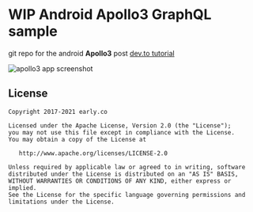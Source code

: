# WIP Android Apollo3 GraphQL sample

git repo for the android **Apollo3** post [dev.to tutorial](https://dev.to/erdo/)

![apollo3 app screenshot](https://thepracticaldev.s3.amazonaws.com/i/eox7auhypfsnx0j18pgl.gif)


## License


    Copyright 2017-2021 early.co

    Licensed under the Apache License, Version 2.0 (the "License");
    you may not use this file except in compliance with the License.
    You may obtain a copy of the License at

       http://www.apache.org/licenses/LICENSE-2.0

    Unless required by applicable law or agreed to in writing, software
    distributed under the License is distributed on an "AS IS" BASIS,
    WITHOUT WARRANTIES OR CONDITIONS OF ANY KIND, either express or implied.
    See the License for the specific language governing permissions and
    limitations under the License.
